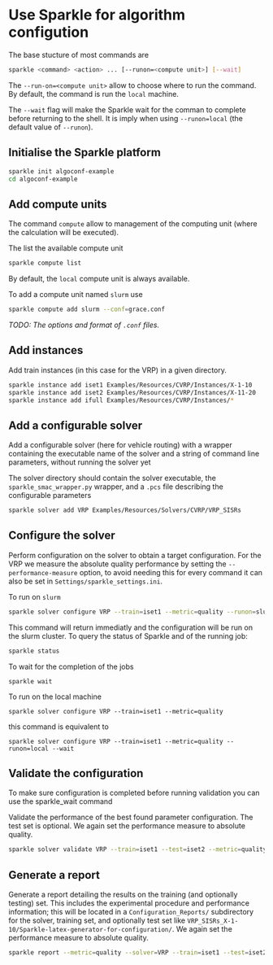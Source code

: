 # Use Sparkle for algorithm configution

The base stucture of most commands are
```bash
sparkle <command> <action> ... [--runon=<compute unit>] [--wait]
```

The `--run-on=<compute unit>` allow to choose where to run the command. By default, the command is run the `local` machine. 

The `--wait` flag will make the Sparkle wait for the comman to complete before returning to the shell. It is imply when using `--runon=local` (the default value of `--runon`). 

## Initialise the Sparkle platform

```bash
sparkle init algoconf-example
cd algoconf-example
```

## Add compute units

The command `compute` allow to management of the computing unit (where the calculation will be executed). 

The list the available compute unit
```bash
sparkle compute list
```
By default, the `local` compute unit is always available. 

To add a compute unit named `slurm` use
```bash
sparkle compute add slurm --conf=grace.conf
```

*TODO: The options and format of `.conf` files.*


## Add instances

Add train instances (in this case for the VRP) in a given directory.

```bash
sparkle instance add iset1 Examples/Resources/CVRP/Instances/X-1-10
sparkle instance add iset2 Examples/Resources/CVRP/Instances/X-11-20
sparkle instance add ifull Examples/Resources/CVRP/Instances/*
```


## Add a configurable solver

Add a configurable solver (here for vehicle routing) with a wrapper containing the executable name of the solver and a string of command line parameters, without running the solver yet

The solver directory should contain the solver executable, the `sparkle_smac_wrapper.py` wrapper, and a `.pcs` file describing the configurable parameters

```bash
sparkle solver add VRP Examples/Resources/Solvers/CVRP/VRP_SISRs
```


## Configure the solver

Perform configuration on the solver to obtain a target configuration. For the VRP we measure the absolute quality performance by setting the `--performance-measure` option, to avoid needing this for every command it can also be set in `Settings/sparkle_settings.ini`.

To run on `slurm`
```bash
sparkle solver configure VRP --train=iset1 --metric=quality --runon=slurm
```
This command will return immediatly and the configuration will be run on the slurm cluster. To query the status of Sparkle and of the running job:
```bash
sparkle status 
```

To wait for the completion of the jobs
```
sparkle wait
```

To run on the local machine
```
sparkle solver configure VRP --train=iset1 --metric=quality
```
this command is equivalent to
```
sparkle solver configure VRP --train=iset1 --metric=quality --runon=local --wait
```

## Validate the configuration

To make sure configuration is completed before running validation you can use the sparkle_wait command

Validate the performance of the best found parameter configuration. The test set is optional. We again set the performance measure to absolute quality.

```bash
sparkle solver validate VRP --train=iset1 --test=iset2 --metric=quality --runon=slurm --wait
```

## Generate a report


Generate a report detailing the results on the training (and optionally testing) set. This includes the experimental procedure and performance information; this will be located in a `Configuration_Reports/` subdirectory for the solver, training set, and optionally test set like `VRP_SISRs_X-1-10/Sparkle-latex-generator-for-configuration/`. We again set the performance measure to absolute quality.

```bash
sparkle report --metric=quality --solver=VRP --train=iset1 --test=iset2
```




